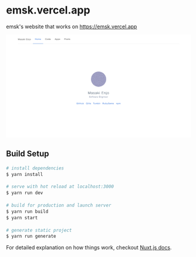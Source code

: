 # emsk.vercel.app

emsk's website that works on https://emsk.vercel.app

<a href="https://emsk.vercel.app"><img src="screenshot.png" width="600"></a>

## Build Setup

``` bash
# install dependencies
$ yarn install

# serve with hot reload at localhost:3000
$ yarn run dev

# build for production and launch server
$ yarn run build
$ yarn start

# generate static project
$ yarn run generate
```

For detailed explanation on how things work, checkout [Nuxt.js docs](https://nuxtjs.org).
